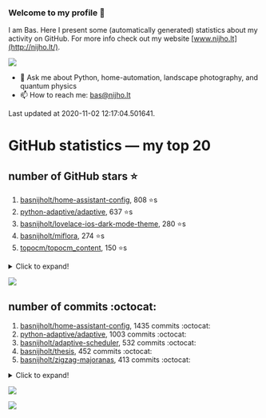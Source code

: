 ### Welcome to my profile 👋

I am Bas. Here I present some (automatically generated) statistics about my activity on GitHub. For more info check out my website [www.nijho.lt](http://nijho.lt/).

![](https://www.nijho.lt/authors/admin/avatar_hu9e60e4b9bc120dfb6a666009f2878da6_182107_250x250_fill_q90_lanczos_center.jpg)

- 💬 Ask me about Python, home-automation, landscape photography, and quantum physics
- 📫 How to reach me: bas@nijho.lt

Last updated at 2020-11-02 12:17:04.501641.

# GitHub statistics — my top 20

## number of GitHub stars ⭐️

1. [basnijholt/home-assistant-config](https://github.com/basnijholt/home-assistant-config/), 808 ⭐️s
2. [python-adaptive/adaptive](https://github.com/python-adaptive/adaptive/), 637 ⭐️s
3. [basnijholt/lovelace-ios-dark-mode-theme](https://github.com/basnijholt/lovelace-ios-dark-mode-theme/), 280 ⭐️s
4. [basnijholt/miflora](https://github.com/basnijholt/miflora/), 274 ⭐️s
5. [topocm/topocm_content](https://github.com/topocm/topocm_content/), 150 ⭐️s
<details><summary>Click to expand!</summary>

6. [basnijholt/lovelace-ios-themes](https://github.com/basnijholt/lovelace-ios-themes/), 144 ⭐️s
7. [python-kasa/python-kasa](https://github.com/python-kasa/python-kasa/), 126 ⭐️s
8. [basnijholt/home-assistant-macbook-touch-bar](https://github.com/basnijholt/home-assistant-macbook-touch-bar/), 53 ⭐️s
9. [basnijholt/adaptive-lighting](https://github.com/basnijholt/adaptive-lighting/), 45 ⭐️s
10. [kwant-project/kwant](https://github.com/kwant-project/kwant/), 44 ⭐️s
11. [basnijholt/aiokef](https://github.com/basnijholt/aiokef/), 13 ⭐️s
12. [basnijholt/thesis-cover](https://github.com/basnijholt/thesis-cover/), 13 ⭐️s
13. [basnijholt/instacron](https://github.com/basnijholt/instacron/), 11 ⭐️s
14. [basnijholt/adaptive-scheduler](https://github.com/basnijholt/adaptive-scheduler/), 9 ⭐️s
15. [basnijholt/iOSMessageExport](https://github.com/basnijholt/iOSMessageExport/), 9 ⭐️s
16. [basnijholt/lovelace-ios-light-mode-theme](https://github.com/basnijholt/lovelace-ios-light-mode-theme/), 7 ⭐️s
17. [basnijholt/addon-otmonitor](https://github.com/basnijholt/addon-otmonitor/), 6 ⭐️s
18. [basnijholt/thesis](https://github.com/basnijholt/thesis/), 6 ⭐️s
19. [kwant-project/kwant-tutorial-2016](https://github.com/kwant-project/kwant-tutorial-2016/), 6 ⭐️s
20. [basnijholt/ipynb_git_filters](https://github.com/basnijholt/ipynb_git_filters/), 5 ⭐️s

</details>

![](https://github.com/basnijholt/basnijholt/raw/master/stars_over_time.png)

## number of commits :octocat:

1. [basnijholt/home-assistant-config](https://github.com/basnijholt/home-assistant-config/), 1435 commits :octocat:
2. [python-adaptive/adaptive](https://github.com/python-adaptive/adaptive/), 1003 commits :octocat:
3. [basnijholt/adaptive-scheduler](https://github.com/basnijholt/adaptive-scheduler/), 532 commits :octocat:
4. [basnijholt/thesis](https://github.com/basnijholt/thesis/), 452 commits :octocat:
5. [basnijholt/zigzag-majoranas](https://github.com/basnijholt/zigzag-majoranas/), 413 commits :octocat:
<details><summary>Click to expand!</summary>

6. [topocm/topocm_content](https://github.com/topocm/topocm_content/), 304 commits :octocat:
7. [basnijholt/aiokef](https://github.com/basnijholt/aiokef/), 267 commits :octocat:
8. [conda-forge/staged-recipes](https://github.com/conda-forge/staged-recipes/), 228 commits :octocat:
9. [python-adaptive/paper](https://github.com/python-adaptive/paper/), 198 commits :octocat:
10. [ohld/igbot](https://github.com/ohld/igbot/), 191 commits :octocat:
11. [home-assistant/core](https://github.com/home-assistant/core/), 189 commits :octocat:
12. [basnijholt/spin-orbit-nanowires](https://github.com/basnijholt/spin-orbit-nanowires/), 189 commits :octocat:
13. [basnijholt/media_player.kef](https://github.com/basnijholt/media_player.kef/), 157 commits :octocat:
14. [basnijholt/hpc05](https://github.com/basnijholt/hpc05/), 152 commits :octocat:
15. [basnijholt/lovelace-ios-themes](https://github.com/basnijholt/lovelace-ios-themes/), 145 commits :octocat:
16. [basnijholt/nijho.lt](https://github.com/basnijholt/nijho.lt/), 115 commits :octocat:
17. [basnijholt/instacron](https://github.com/basnijholt/instacron/), 115 commits :octocat:
18. [QCoDeS/Qcodes](https://github.com/QCoDeS/Qcodes/), 109 commits :octocat:
19. [basnijholt/lovelace-ios-dark-mode-theme](https://github.com/basnijholt/lovelace-ios-dark-mode-theme/), 71 commits :octocat:
20. [basnijholt/home-assistant-macbook-touch-bar](https://github.com/basnijholt/home-assistant-macbook-touch-bar/), 69 commits :octocat:

</details>

![](https://github.com/basnijholt/basnijholt/raw/master/commits_per_hour.png)

![](https://github.com/basnijholt/basnijholt/raw/master/commits_per_weekday.png)

